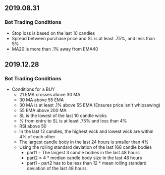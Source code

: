## 2019.08.31
### Bot Trading Conditions
- Stop loss is based on the last 10 candles
- Spread between purchase price and SL is at least .75%, and less than 5%
- MA20 is more than .1% away from EMA40


## 2019.12.28
### Bot Trading Conditions
- Conditions for a BUY
  - 21 EMA crosses above 30 MA
  - 30 MA above 55 EMA
  - 30 MA is at least .1% above 55 EMA (Ensures price isn't whipsawing)
  - 55 EMA above 200 MA
  - SL is the lowest of the last 10 candle wicks
  - % from entry to SL is at least .75% and less than 4%
  - RSI above 50
  - In the last 12 candles, the highest wick and lowest wick are within 4% of
    each other
  - The largest candle body in the last 24 hours is smaller than 4%
  - Using the rolling standard deviation of the last 168 candle bodies
    - part1 = The largest 3 candle bodies in the last 48 hours
    - part2 = 4 * median candle body size in the last 48 hours
    - part1 - part2 has to be less than 12 * mean rolling standard deviation
      of the last 48 hours
